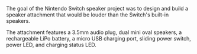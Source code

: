 The goal of the Nintendo Switch speaker project was to design and build a speaker attachment that would be louder than the Switch's built-in speakers.

The attachment features a 3.5mm audio plug, dual mini oval speakers, a rechargeable LiPo battery, a micro USB charging port, sliding power switch, power LED, and charging status LED.
